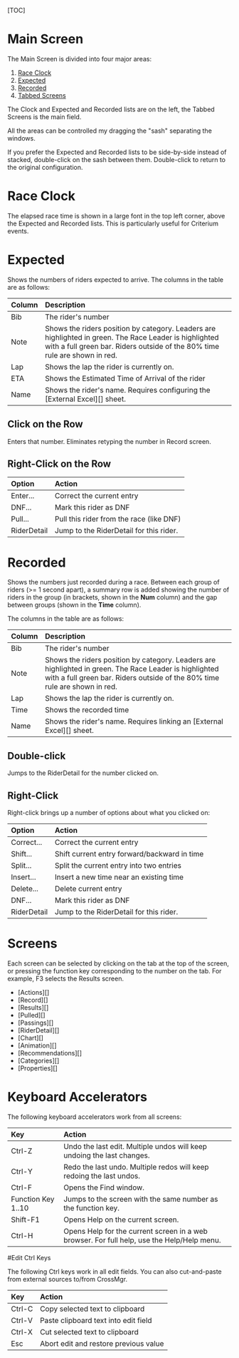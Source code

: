 [TOC]

# Main Screen
The Main Screen is divided into four major areas:

1. [Race Clock](#race-clock)
1. [Expected](#expected)
1. [Recorded](#recorded)
1. [Tabbed Screens](#screens)

The Clock and Expected and Recorded lists are on the left, the Tabbed Screens is the main field.

All the areas can be controlled my dragging the "sash" separating the windows.

If you prefer the Expected and Recorded lists to be side-by-side instead of stacked, double-click on the sash between them.  Double-click to return to the original configuration.

# Race Clock
The elapsed race time is shown in a large font in the top left corner, above the Expected and Recorded lists.  This is particularly useful for Criterium events.

# Expected
Shows the numbers of riders expected to arrive.  The columns in the table are as follows:

Column|Description
:-----|:----------
Bib|The rider's number
Note|Shows the riders position by category.  Leaders are highlighted in green.  The Race Leader is highlighted with a full green bar.  Riders outside of the 80% time rule are shown in red.
Lap|Shows the lap the rider is currently on.
ETA|Shows the Estimated Time of Arrival of the rider
Name|Shows the rider's name.  Requires configuring the [External Excel][] sheet.

## Click on the Row
Enters that number.  Eliminates retyping the number in Record screen.

## Right-Click on the Row

Option|Action
:-----|:-----
Enter...|Correct the current entry
DNF...|Mark this rider as DNF
Pull...|Pull this rider from the race (like DNF)
RiderDetail|Jump to the RiderDetail for this rider.

# Recorded
Shows the numbers just recorded during a race.  Between each group of riders (>= 1 second apart), a summary row is added showing the number of riders in the group (in brackets, shown in the __Num__ column) and the gap between groups (shown in the __Time__ column).

The columns in the table are as follows:

Column|Description
:-----|:----------
Bib|The rider's number
Note|Shows the riders position by category.  Leaders are highlighted in green.  The Race Leader is highlighted with a full green bar.  Riders outside of the 80% time rule are shown in red.
Lap|Shows the lap the rider is currently on.
Time|Shows the recorded time
Name|Shows the rider's name.  Requires linking an [External Excel][] sheet.

## Double-click
Jumps to the RiderDetail for the number clicked on.

## Right-Click
Right-click brings up a number of options about what you clicked on:

Option|Action
:-----|:-----
Correct...|Correct the current entry
Shift...|Shift current entry forward/backward in time
Split...|Split the current entry into two entries
Insert...|Insert a new time near an existing time
Delete...|Delete current entry
DNF...|Mark this rider as DNF
RiderDetail|Jump to the RiderDetail for this rider.

# Screens

Each screen can be selected by clicking on the tab at the top of the screen, or pressing the function key corresponding to the number on the tab.
For example, F3 selects the Results screen.

* [Actions][]
* [Record][]
* [Results][]
* [Pulled][]
* [Passings][]
* [RiderDetail][]
* [Chart][]
* [Animation][]
* [Recommendations][]
* [Categories][]
* [Properties][]

# Keyboard Accelerators

The following keyboard accelerators work from all screens:

Key|Action
:--|:-----
Ctrl-Z|Undo the last edit.  Multiple undos will keep undoing the last changes.
Ctrl-Y|Redo the last undo.  Multiple redos will keep redoing the last undos.
Ctrl-F|Opens the Find window.
Function Key 1..10|Jumps to the screen with the same number as the function key.
Shift-F1|Opens Help on the current screen.
Ctrl-H|Opens Help for the current screen in a web browser.  For full help, use the Help/Help menu.

#Edit Ctrl Keys

The following Ctrl keys work in all edit fields.  You can also cut-and-paste from external sources to/from CrossMgr.

Key|Action
:--|:-----
Ctrl-C|Copy selected text to clipboard
Ctrl-V|Paste clipboard text into edit field
Ctrl-X|Cut selected text to clipboard
Esc|Abort edit and restore previous value
